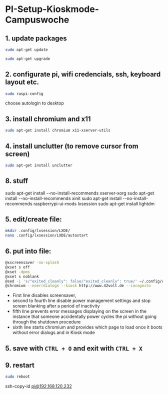 # PI-Setup-Kioskmode-Campuswoche

## 1.  update packages

```bash
sudo apt-get update

sudo apt-get upgrade
```


## 2.  configurate pi, wifi credencials, ssh, keyboard layout etc.
```bash
sudo raspi-config
```
choose autologin to desktop

## 3. install chromium and x11

```bash
sudo apt-get install chromium x11-xserver-utils
```

## 4. install unclutter (to remove cursor from screen)
```bash
sudo apt-get install unclutter
```




## 8. stuff
sudo apt-get install --no-install-recommends xserver-xorg
sudo apt-get install --no-install-recommends xinit
sudo apt-get install --no-install-recommends raspberrypi-ui-mods lxsession
sudo apt-get install lightdm

## 5. edit/create file:
```bash
mkdir .config/lxsession/LXDE/
nano .config/lxsession/LXDE/autostart
```

## 6. put into file: 
```bash
@xscreensaver -no-splash
@xset s off
@xset -dpms
@xset s noblank
@sed -i 's/"exited_cleanly": false/"exited_cleanly": true/' ~/.config/chromium/Default/Preferences
@chromium --noerrdialogs --kiosk http://www.42volt.de --incognito
```

* First line disables screensaver,
* second to fourth line disable power management settings and stop screen blanking after a period of inactivity 
* fifth line prevents error messages displaying on the screen in the instance that someone accidentally power cycles the pi without going through the shutdown procedure
* sixth line starts chromium and provides which page to load once it boots without error dialogs and in Kiosk mode

## 5. save with `CTRL + O` and exit with `CTRL + X`

## 9. restart
```bash
sudo reboot
```
ssh-copy-id pi@192.168.120.232


